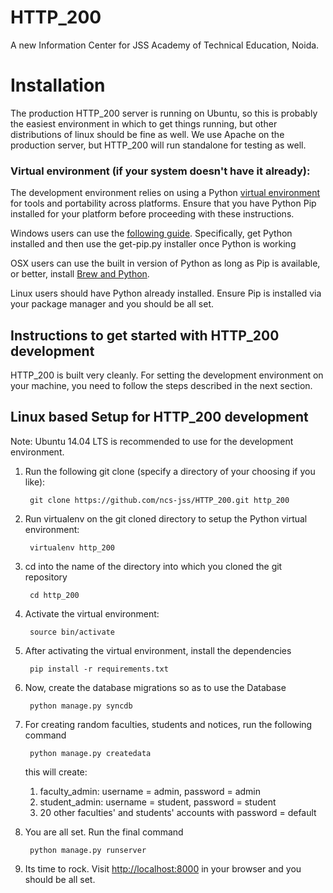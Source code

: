 HTTP_200
=============

A new Information Center for JSS Academy of Technical Education, Noida. 

# Installation

The production HTTP_200 server is running on Ubuntu, so this is
probably the easiest environment in which to get things running, but other
distributions of linux should be fine as well. We use Apache on the
production server, but HTTP_200 will run standalone for testing as well.

### Virtual environment (if your system doesn't have it already):

The development environment relies on using a Python [virtual environment][venv]
for tools and portability across platforms. Ensure that you have Python Pip
installed for your platform before proceeding with these instructions.

Windows users can use the [following guide][windows venv]. Specifically, get
Python installed and then use the get-pip.py installer once Python is working

OSX users can use the built in version of Python as long as Pip is available,
or better, install [Brew and Python][osx venv].

Linux users should have Python already installed. Ensure Pip is installed via
your package manager and you should be all set.

## Instructions to get started with HTTP_200 development

HTTP_200 is built very cleanly. For setting the development environment on your machine, you need to follow the steps described in the next section. 

## Linux based Setup for HTTP_200 development

Note: Ubuntu 14.04 LTS is recommended to use for the development environment.

1. Run the following git clone (specify a directory of your choosing if you like):

        git clone https://github.com/ncs-jss/HTTP_200.git http_200

2. Run virtualenv on the git cloned directory to setup the Python virtual environment:

        virtualenv http_200

3. cd into the name of the directory into which you cloned the git repository

        cd http_200

4. Activate the virtual environment:

        source bin/activate

5. After activating the virtual environment, install the dependencies

        pip install -r requirements.txt

6. Now, create the database migrations so as to use the Database

        python manage.py syncdb

7. For creating random faculties, students and notices, run the following command 

		python manage.py createdata

	this will create:
	1. faculty_admin: username = admin, password = admin
	2. student_admin: username = student, password = student
	3. 20 other faculties' and students' accounts with password = default

8. You are all set. Run the final command

        python manage.py runserver

10. Its time to rock. Visit [http://localhost:8000][localhost] in your browser and you should be all set.


[venv]: http://pypi.python.org/pypi/virtualenv
[wrapper]: http://www.doughellmann.com/projects/virtualenvwrapper/
[windows venv]: http://docs.python-guide.org/en/latest/starting/install/win/
[osx venv]: http://docs.python-guide.org/en/latest/starting/install/osx/
[bug]: https://github.com/docker/docker/issues/9628
[localhost]: http://localhost:8000/
